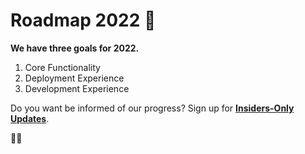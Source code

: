 # Roadmap 2022 🎯

**We have three goals for 2022.**

  1. Core Functionality
  2. Deployment Experience
  3. Development Experience

Do you want be informed of our progress? Sign up for **[Insiders-Only Updates](/insiders-only)**.

🍯🥂
